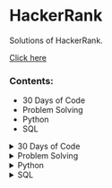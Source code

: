 # HackerRank

Solutions of HackerRank.

[Click here](https://sasank174.github.io/HackerRank/ "link")

### Contents:

- 30 Days of Code
- Problem Solving
- Python
- SQL

<details>
  <summary>30 Days of Code</summary>
  
  ## **30 Days of Code**

| NAME                                            |                                                                  Link                                                                  |
| :---------------------------------------------- | :------------------------------------------------------------------------------------------------------------------------------------: |
| Day_0_Hello,\_World.py                          |             [code](https://github.com/sasank174/HackerRank/blob/main/30%20Days%20of%20Code/Day_0_Hello%2C_World.py "code")             |
| Day_1_Data_Types.py                             |               [code](https://github.com/sasank174/HackerRank/blob/main/30%20Days%20of%20Code/Day_1_Data_Types.py "code")               |
| Day_2_Operators.py                              |               [code](https://github.com/sasank174/HackerRank/blob/main/30%20Days%20of%20Code/Day_2_Operators.py "code")                |
| Day_3_Intro_to_Conditional_Statements.py        |    [code](https://github.com/sasank174/HackerRank/blob/main/30%20Days%20of%20Code/Day_3_Intro_to_Conditional_Statements.py "code")     |
| Day_4_Class_vs_Instance.py                      |           [code](https://github.com/sasank174/HackerRank/blob/main/30%20Days%20of%20Code/Day_4_Class_vs_Instance.py "code")            |
| Day_5_Loops.py                                  |                 [code](https://github.com/sasank174/HackerRank/blob/main/30%20Days%20of%20Code/Day_5_Loops.py "code")                  |
| Day_6_Let's_Review.py                           |              [code](https://github.com/sasank174/HackerRank/blob/main/30%20Days%20of%20Code/Day_6_Let's_Review.py "code")              |
| Day_7_Arrays.py                                 |                 [code](https://github.com/sasank174/HackerRank/blob/main/30%20Days%20of%20Code/Day_7_Arrays.py "code")                 |
| Day_8_Dictionaries_and_Maps.py                  |         [code](https://github.com/sasank174/HackerRank/blob/main/30%20Days%20of%20Code/Day_8_Dictionaries_and_Maps.py "code")          |
| Day_9_Recursion_3.py                            |              [code](https://github.com/sasank174/HackerRank/blob/main/30%20Days%20of%20Code/Day_9_Recursion_3.py "code")               |
| Day_10_Binary_Numbers.py                        |            [code](https://github.com/sasank174/HackerRank/blob/main/30%20Days%20of%20Code/Day_10_Binary_Numbers.py "code")             |
| Day_11_2D_Arrays.py                             |               [code](https://github.com/sasank174/HackerRank/blob/main/30%20Days%20of%20Code/Day_11_2D_Arrays.py "code")               |
| Day_12_Inheritance.py                           |              [code](https://github.com/sasank174/HackerRank/blob/main/30%20Days%20of%20Code/Day_12_Inheritance.py "code")              |
| Day_13_Abstract_Classes.py                      |           [code](https://github.com/sasank174/HackerRank/blob/main/30%20Days%20of%20Code/Day_13_Abstract_Classes.py "code")            |
| Day_14_Scope.py                                 |                 [code](https://github.com/sasank174/HackerRank/blob/main/30%20Days%20of%20Code/Day_14_Scope.py "code")                 |
| Day_15_Linked_List.py                           |              [code](https://github.com/sasank174/HackerRank/blob/main/30%20Days%20of%20Code/Day_15_Linked_List.py "code")              |
| Day_16_Exceptions_String_to_Integer.py          |     [code](https://github.com/sasank174/HackerRank/blob/main/30%20Days%20of%20Code/Day_16_Exceptions_String_to_Integer.py "code")      |
| Day_17_More_Exceptions.py                       |            [code](https://github.com/sasank174/HackerRank/blob/main/30%20Days%20of%20Code/Day_17_More_Exceptions.py "code")            |
| Day_18_Queues_and_Stacks.py                     |           [code](https://github.com/sasank174/HackerRank/blob/main/30%20Days%20of%20Code/Day_18_Queues_and_Stacks.py "code")           |
| Day_19_Interfaces.py                            |              [code](https://github.com/sasank174/HackerRank/blob/main/30%20Days%20of%20Code/Day_19_Interfaces.py "code")               |
| Day_20_Sorting.py                               |                [code](https://github.com/sasank174/HackerRank/blob/main/30%20Days%20of%20Code/Day_20_Sorting.py "code")                |
| Day_21_Generics.cpp                             |               [code](https://github.com/sasank174/HackerRank/blob/main/30%20Days%20of%20Code/Day_21_Generics.cpp "code")               |
| Day_22_Binary_Search_Trees.py                   |          [code](https://github.com/sasank174/HackerRank/blob/main/30%20Days%20of%20Code/Day_22_Binary_Search_Trees.py "code")          |
| Day_23_BST_Level_Order_Traversal.py             |       [code](https://github.com/sasank174/HackerRank/blob/main/30%20Days%20of%20Code/Day_23_BST_Level_Order_Traversal.py "code")       |
| Day_24_More_Linked_Lists.py                     |           [code](https://github.com/sasank174/HackerRank/blob/main/30%20Days%20of%20Code/Day_24_More_Linked_Lists.py "code")           |
| Day_25_Running_Time_and_Complexity.py           |      [code](https://github.com/sasank174/HackerRank/blob/main/30%20Days%20of%20Code/Day_25_Running_Time_and_Complexity.py "code")      |
| Day_26_Nested_Logic.py                          |             [code](https://github.com/sasank174/HackerRank/blob/main/30%20Days%20of%20Code/Day_26_Nested_Logic.py "code")              |
| Day_27_Testing.py                               |                [code](https://github.com/sasank174/HackerRank/blob/main/30%20Days%20of%20Code/Day_27_Testing.py "code")                |
| Day_28_RegEx_Patterns_and_Intro_to_Databases.py | [code](https://github.com/sasank174/HackerRank/blob/main/30%20Days%20of%20Code/Day_28_RegEx_Patterns_and_Intro_to_Databases.py "code") |
| Day_29_Bitwise_AND.py                           |              [code](https://github.com/sasank174/HackerRank/blob/main/30%20Days%20of%20Code/Day_29_Bitwise_AND.py "code")              |

</details>

<details>
  <summary>Problem Solving</summary>
  
  ## **Problem Solving**
  |	NAME	|	Link	|
|	:------------	|	:---------------:	|
|       Solve_Me_First.py   |	[code](https://github.com/sasank174/HackerRank/blob/main/Problem%20Solving/Solve_Me_First.py "code")	|
|       Simple_Array_Sum.py   |	[code](https://github.com/sasank174/HackerRank/blob/main/Problem%20Solving/Simple_Array_Sum.py "code")	|
|       Compare_the_Triplets.py   |	[code](https://github.com/sasank174/HackerRank/blob/main/Problem%20Solving/Compare_the_Triplets.py "code")	|
|       A_Very_Big_Sum.py   |	[code](https://github.com/sasank174/HackerRank/blob/main/Problem%20Solving/A_Very_Big_Sum.py "code")	|
|       Diagonal_Difference.py   |	[code](https://github.com/sasank174/HackerRank/blob/main/Problem%20Solving/Diagonal_Difference.py "code")	|
|       Plus_Minus.py   |	[code](https://github.com/sasank174/HackerRank/blob/main/Problem%20Solving/Plus_Minus.py "code")	|
|       Staircase.py   |	[code](https://github.com/sasank174/HackerRank/blob/main/Problem%20Solving/Staircase.py "code")	|
|       Mini_Max_Sum.py   |	[code](https://github.com/sasank174/HackerRank/blob/main/Problem%20Solving/Mini_Max_Sum.py "code")	|
|       Birthday_Cake_Candles.py   |	[code](https://github.com/sasank174/HackerRank/blob/main/Problem%20Solving/Birthday_Cake_Candles.py "code")	|
|       Time_Conversion.py   |	[code](https://github.com/sasank174/HackerRank/blob/main/Problem%20Solving/Time_Conversion.py "code")	|
|       Grading_Students.py   |	[code](https://github.com/sasank174/HackerRank/blob/main/Problem%20Solving/Grading_Students.py "code")	|
|       Apple_and_Orange.py   |	[code](https://github.com/sasank174/HackerRank/blob/main/Problem%20Solving/Apple_and_Orange.py "code")	|
|       Number_Line_Jumps.py   |	[code](https://github.com/sasank174/HackerRank/blob/main/Problem%20Solving/Number_Line_Jumps.py "code")	|
|       Between_Two_Sets.py   |	[code](https://github.com/sasank174/HackerRank/blob/main/Problem%20Solving/Between_Two_Sets.py "code")	|
|       Subarray_Division.py   |	[code](https://github.com/sasank174/HackerRank/blob/main/Problem%20Solving/Subarray_Division.py "code")	|
|       Divisible_Sum_Pairs.py   |	[code](https://github.com/sasank174/HackerRank/blob/main/Problem%20Solving/Divisible_Sum_Pairs.py "code")	|
|       Breaking_the_Records.py   |	[code](https://github.com/sasank174/HackerRank/blob/main/Problem%20Solving/Breaking_the_Records.py "code")	|
|       Migratory_Birds.py   |	[code](https://github.com/sasank174/HackerRank/blob/main/Problem%20Solving/Migratory_Birds.py "code")	|
|       Day_of_the_Programmer.py   |	[code](https://github.com/sasank174/HackerRank/blob/main/Problem%20Solving/Day_of_the_Programmer.py "code")	|
|       Bill_Division.py   |	[code](https://github.com/sasank174/HackerRank/blob/main/Problem%20Solving/Bill_Division.py "code")	|
|       Sales_by_Match.py   |	[code](https://github.com/sasank174/HackerRank/blob/main/Problem%20Solving/Sales_by_Match.py "code")	|
|       Drawing_Book.py   |	[code](https://github.com/sasank174/HackerRank/blob/main/Problem%20Solving/Drawing_Book.py "code")	|
|       Counting_Valleys.py   |	[code](https://github.com/sasank174/HackerRank/blob/main/Problem%20Solving/Counting_Valleys.py "code")	|
|       Electronics_Shop.py   |	[code](https://github.com/sasank174/HackerRank/blob/main/Problem%20Solving/Electronics_Shop.py "code")	|
|       Cats_and_a_Mouse.py   |	[code](https://github.com/sasank174/HackerRank/blob/main/Problem%20Solving/Cats_and_a_Mouse.py "code")	|
|       Picking_Numbers.py   |	[code](https://github.com/sasank174/HackerRank/blob/main/Problem%20Solving/Picking_Numbers.py "code")	|
|       Climbing_the_Leaderboard.py   |	[code](https://github.com/sasank174/HackerRank/blob/main/Problem%20Solving/Climbing_the_Leaderboard.py "code")	|
|       The_Hurdle_Race.py   |	[code](https://github.com/sasank174/HackerRank/blob/main/Problem%20Solving/The_Hurdle_Race.py "code")	|
|       Designer_PDF_Viewer.py   |	[code](https://github.com/sasank174/HackerRank/blob/main/Problem%20Solving/Designer_PDF_Viewer.py "code")	|
|       Utopian_Tree.py   |	[code](https://github.com/sasank174/HackerRank/blob/main/Problem%20Solving/Utopian_Tree.py "code")	|
|       Angry_Professor.py   |	[code](https://github.com/sasank174/HackerRank/blob/main/Problem%20Solving/Angry_Professor.py "code")	|
|       Beautiful_Days_at_the_Movies.py   |	[code](https://github.com/sasank174/HackerRank/blob/main/Problem%20Solving/Beautiful_Days_at_the_Movies.py "code")	|
|       Sequence_Equation.py   |	[code](https://github.com/sasank174/HackerRank/blob/main/Problem%20Solving/Sequence_Equation.py "code")	|
|       Save_the_Prisoner.py   |	[code](https://github.com/sasank174/HackerRank/blob/main/Problem%20Solving/Save_the_Prisoner.py "code")	|
|       Circular_Array_Rotation.py   |	[code](https://github.com/sasank174/HackerRank/blob/main/Problem%20Solving/Circular_Array_Rotation.py "code")	|
|       Jumping_on_the_Clouds_Revisited.py   |	[code](https://github.com/sasank174/HackerRank/blob/main/Problem%20Solving/Jumping_on_the_Clouds_Revisited.py "code")	|
|       Viral_Advertising.py   |	[code](https://github.com/sasank174/HackerRank/blob/main/Problem%20Solving/Viral_Advertising.py "code")	|
|       Find_Digits.py   |	[code](https://github.com/sasank174/HackerRank/blob/main/Problem%20Solving/Find_Digits.py "code")	|
|       Extra_Long_Factorials.py   |	[code](https://github.com/sasank174/HackerRank/blob/main/Problem%20Solving/Extra_Long_Factorials.py "code")	|
|       Library_Fine.py   |	[code](https://github.com/sasank174/HackerRank/blob/main/Problem%20Solving/Library_Fine.py "code")	|
|       Cut_the_sticks.py   |	[code](https://github.com/sasank174/HackerRank/blob/main/Problem%20Solving/Cut_the_sticks.py "code")	|
|       Non_Divisible_Subset.py   |	[code](https://github.com/sasank174/HackerRank/blob/main/Problem%20Solving/Non_Divisible_Subset.py "code")	|
|       Repeated_String.py   |	[code](https://github.com/sasank174/HackerRank/blob/main/Problem%20Solving/Repeated_String.py "code")	|
|       Forming_a_Magic_Square.py   |	[code](https://github.com/sasank174/HackerRank/blob/main/Problem%20Solving/Forming_a_Magic_Square.py "code")	|
|       Append_and_Delete.py   |	[code](https://github.com/sasank174/HackerRank/blob/main/Problem%20Solving/Append_and_Delete.py "code")	|
</details>

<details>
  <summary>Python</summary>
  
  ## **Python**

| NAME                           |                                                  Link                                                  |
| :----------------------------- | :----------------------------------------------------------------------------------------------------: |
| Arithmetic_Operators.py        |    [code](https://github.com/sasank174/HackerRank/blob/main/Python/Arithmetic_Operators.py "code")     |
| Find_a_string.py               |        [code](https://github.com/sasank174/HackerRank/blob/main/Python/Find_a_string.py "code")        |
| Find_the_Runner_Up_Score!.py   |  [code](https://github.com/sasank174/HackerRank/blob/main/Python/Find_the_Runner_Up_Score!.py "code")  |
| Finding_the_percentage.py      |   [code](https://github.com/sasank174/HackerRank/blob/main/Python/Finding_the_percentage.py "code")    |
| List_Comprehensions.py         |     [code](https://github.com/sasank174/HackerRank/blob/main/Python/List_Comprehensions.py "code")     |
| Lists.py                       |            [code](https://github.com/sasank174/HackerRank/blob/main/Python/Lists.py "code")            |
| Loops.py                       |            [code](https://github.com/sasank174/HackerRank/blob/main/Python/Loops.py "code")            |
| Mutations.py                   |          [code](https://github.com/sasank174/HackerRank/blob/main/Python/Mutations.py "code")          |
| Nested_Lists.py                |        [code](https://github.com/sasank174/HackerRank/blob/main/Python/Nested_Lists.py "code")         |
| Print_Function.py              |       [code](https://github.com/sasank174/HackerRank/blob/main/Python/Print_Function.py "code")        |
| Python_Division.py             |       [code](https://github.com/sasank174/HackerRank/blob/main/Python/Python_Division.py "code")       |
| Python_If-Else.py              |       [code](https://github.com/sasank174/HackerRank/blob/main/Python/Python_If-Else.py "code")        |
| Say_Hello_World_With_Python.py | [code](https://github.com/sasank174/HackerRank/blob/main/Python/Say_Hello_World_With_Python.py "code") |
| String_Split_and_Join.py       |    [code](https://github.com/sasank174/HackerRank/blob/main/Python/String_Split_and_Join.py "code")    |
| String_Validators.py           |      [code](https://github.com/sasank174/HackerRank/blob/main/Python/String_Validators.py "code")      |
| sWAP_cASE.py                   |          [code](https://github.com/sasank174/HackerRank/blob/main/Python/sWAP_cASE.py "code")          |
| Text_Alignment.py              |       [code](https://github.com/sasank174/HackerRank/blob/main/Python/Text_Alignment.py "code")        |
| Text_Wrap.py                   |          [code](https://github.com/sasank174/HackerRank/blob/main/Python/Text_Wrap.py "code")          |
| Tuples.py                      |           [code](https://github.com/sasank174/HackerRank/blob/main/Python/Tuples.py "code")            |
| What's_Your_Name.py            |      [code](https://github.com/sasank174/HackerRank/blob/main/Python/What's_Your_Name.py "code")       |
| Write_a_function.py            |      [code](https://github.com/sasank174/HackerRank/blob/main/Python/Write_a_function.py "code")       |
| The_Minion_Game.py             |       [code](https://github.com/sasank174/HackerRank/blob/main/Python/The_Minion_Game.py "code")       |
| String_Formatting.py           |      [code](https://github.com/sasank174/HackerRank/blob/main/Python/String_Formatting.py "code")      |
| Merge_the_Tools!.py            |      [code](https://github.com/sasank174/HackerRank/blob/main/Python/Merge_the_Tools!.py "code")       |
| itertools.product().py         |    [code](<https://github.com/sasank174/HackerRank/blob/main/Python/itertools.product().py> "code")    |
| itertools.permutations().py    | [code](<https://github.com/sasank174/HackerRank/blob/main/Python/itertools.permutations().py> "code")  |
| itertools.combinations().py    | [code](<https://github.com/sasank174/HackerRank/blob/main/Python/itertools.combinations().py> "code")  |
| Designer_Door_Mat.py           |      [code](https://github.com/sasank174/HackerRank/blob/main/Python/Designer_Door_Mat.py "code")      |
| Compress_the_String!.py        |    [code](https://github.com/sasank174/HackerRank/blob/main/Python/Compress_the_String!.py "code")     |
| Capitalize!.py                 |         [code](https://github.com/sasank174/HackerRank/blob/main/Python/Capitalize!.py "code")         |
| Alphabet_Rangoli.py            |      [code](https://github.com/sasank174/HackerRank/blob/main/Python/Alphabet_Rangoli.py "code")       |

</details>



<details>
  <summary>SQL</summary>
  
  ## **SQL**

| NAME                           |                                                  Link                                                  |
| :----------------------------- | :----------------------------------------------------------------------------------------------------: |
| Revising_the_Select_Query_I.sql        |    [code](https://github.com/sasank174/HackerRank/blob/main/SQL/Revising_the_Select_Query_I.sql.py "code")     |
| Revising_the_Select_Query_II.sql               |        [code](https://github.com/sasank174/HackerRank/blob/main/Python/Revising_the_Select_Query_II.sql "code")        |
| Select_All.sql               |        [code](https://github.com/sasank174/HackerRank/blob/main/Python/Select_All.sql "code")        |
| Select_By_ID.sql               |        [code](https://github.com/sasank174/HackerRank/blob/main/Python/Select_By_ID.sql "code")        |
| Japanese_Cities_Attributes.sql               |        [code](https://github.com/sasank174/HackerRank/blob/main/Python/Japanese_Cities_Attributes.sql "code")        |
| Japanese_Cities_Names.sql               |        [code](https://github.com/sasank174/HackerRank/blob/main/Python/Japanese_Cities_Names.sql "code")        |
| Weather_Observation_Station_1.sql               |        [code](https://github.com/sasank174/HackerRank/blob/main/Python/Weather_Observation_Station_1.sql "code")        |
| Weather_Observation_Station_3.sql               |        [code](https://github.com/sasank174/HackerRank/blob/main/Python/Weather_Observation_Station_3.sql "code")        |
| Weather_Observation_Station_4.sql               |        [code](https://github.com/sasank174/HackerRank/blob/main/Python/Weather_Observation_Station_4.sql "code")        |
| Weather_Observation_Station_5.sql               |        [code](https://github.com/sasank174/HackerRank/blob/main/Python/Weather_Observation_Station_5.sql "code")        |


</details>